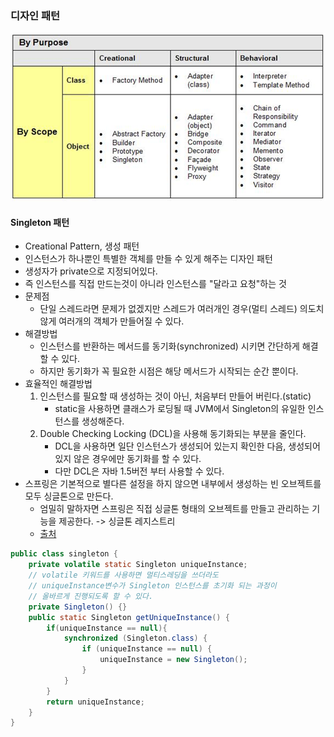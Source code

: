 ### 디자인 패턴
![joins](../images/gof_types.png)
#### Singleton 패턴
- Creational Pattern, 생성 패턴
- 인스턴스가 하나뿐인 특별한 객체를 만들 수 있게 해주는 디자인 패턴
- 생성자가 private으로 지정되어있다.
- 즉 인스턴스를 직접 만드는것이 아니라 인스턴스를 "달라고 요청"하는 것
- 문제점
    - 단일 스레드라면 문제가 없겠지만 스레드가 여러개인 경우(멀티 스레드) 의도치 않게 여러개의 객체가 만들어질 수 있다.
- 해결방법
    - 인스턴스를 반환하는 메서드를 동기화(synchronized) 시키면 간단하게 해결할 수 있다.
    - 하지만 동기화가 꼭 필요한 시점은 해당 메서드가 시작되는 순간 뿐이다.
- 효율적인 해결방법
    1. 인스턴스를 필요할 때 생성하는 것이 아닌, 처음부터 만들어 버린다.(static)
        - static을 사용하면 클래스가 로딩될 때 JVM에서 Singleton의 유일한 인스턴스를 생성해준다.
    2. Double Checking Locking (DCL)을 사용해 동기화되는 부분을 줄인다.
        - DCL을 사용하면 일단 인스턴스가 생성되어 있는지 확인한 다음, 생성되어 있지 않은 경우에만 동기화를 할 수 있다.
        - 다만 DCL은 자바 1.5버전 부터 사용할 수 있다.
- 스프링은 기본적으로 별다른 설정을 하지 않으면 내부에서 생성하는 빈 오브젝트를 모두 싱글톤으로 만든다.
    - 엄밀히 말하자면 스프링은 직접 싱글톤 형태의 오브젝트를 만들고 관리하는 기능을 제공한다. -> 싱글톤 레지스트리
    - [출처](http://blog.naver.com/PostView.nhn?blogId=kjy6268&logNo=50107958407)

```java
public class singleton {
    private volatile static Singleton uniqueInstance; 
    // volatile 키워드를 사용하면 멀티스레딩을 쓰더라도 
    // uniqueInstance변수가 Singleton 인스턴스를 초기화 되는 과정이 
    // 올바르게 진행되도록 할 수 있다.
    private Singleton() {}
    public static Singleton getUniqueInstance() {
        if(uniqueInstance == null){
            synchronized (Singleton.class) {
                if (uniqueInstance == null) {
                    uniqueInstance = new Singleton();
                }
            }
        }
        return uniqueInstance;
    }
}
```